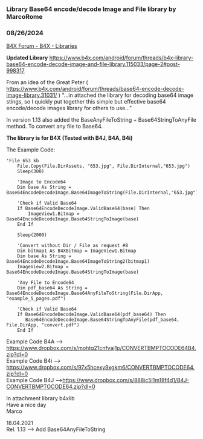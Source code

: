 ###  Library Base64 encode/decode Image and File library by MarcoRome
### 08/26/2024
[B4X Forum - B4X - Libraries](https://www.b4x.com/android/forum/threads/115033/)

**Updated Library** <https://www.b4x.com/android/forum/threads/b4x-library-base64-encode-decode-image-and-file-library.115033/page-2#post-998317>  
  
From an idea of the Great Peter ( <https://www.b4x.com/android/forum/threads/base64-encode-decode-image-library.31031/> ) "…in attached the library for decoding base64 image stings, so I quickly put together this simple but effective base64 encode/decode images library for others to use…"  
  
In version 1.13 also added the BaseAnyFileToString + Base64StringToAnyFile method. To convert any file to Base64.  
  
**The library is for B4X (Tested with B4J, B4A, B4i)**  
  
The Example Code:  
  

```B4X
'File 653 kb  
    File.Copy(File.DirAssets, "653.jpg", File.DirInternal,"653.jpg")  
    Sleep(300)  
  
    'Image to Encode64  
    Dim base As String = Base64EncodeDecodeImage.Base64ImageToString(File.DirInternal,"653.jpg")  
  
    'Check if Valid Base64  
    If Base64EncodeDecodeImage.ValidBase64(base) Then  
        ImageView1.Bitmap = Base64EncodeDecodeImage.Base64StringToImage(base)  
    End If  
  
    Sleep(2000)  
  
    'Convert without Dir / File as request #8  
    Dim bitmap1 As B4XBitmap = ImageView1.Bitmap  
    Dim base As String = Base64EncodeDecodeImage.Base64ImageToString2(bitmap1)  
    ImageView2.Bitmap = Base64EncodeDecodeImage.Base64StringToImage(base)  
  
    'Any File to Encode64  
    Dim pdf_base64 As String = Base64EncodeDecodeImage.Base64AnyFileToString(File.DirApp, "example_5_pages.pdf")  
   
    'Check if Valid Base64  
    If Base64EncodeDecodeImage.ValidBase64(pdf_base64) Then  
       Base64EncodeDecodeImage.Base64StringToAnyFile(pdf_base64, File.DirApp, "convert.pdf")  
    End If
```

  
  
Example Code B4A –> <https://www.dropbox.com/s/mohtg21cnfvaj1p/CONVERTBMPTOCODE64B4.zip?dl=0>  
Example Code B4i –> <https://www.dropbox.com/s/97x5hcexy9xgkm6/CONVERTBMPTOCODE64.zip?dl=0>  
Example Code B4J –><https://www.dropbox.com/s/888ic5l1m18f4d1/B4J-CONVERTBMPTOCODE64.zip?dl=0>  
  
In attachment library b4xlib  
Have a nice day  
Marco  
  
18.04.2021  
Rel. 1.13 –> Add Base64AnyFileToString